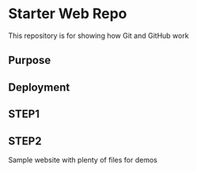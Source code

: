 # Starter Web Repo

This repository is for showing how Git and GitHub work

## Purpose

## Deployment

## STEP1

## STEP2

Sample website with plenty of files for demos
